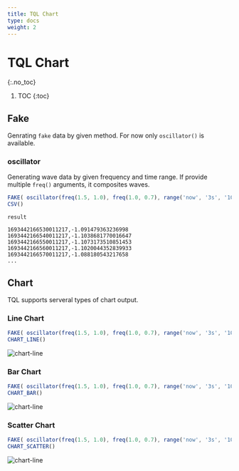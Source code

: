 ```yaml
---
title: TQL Chart
type: docs
weight: 2
---
```



# TQL Chart
{:.no_toc}

1. TOC
{:toc}

## Fake

Genrating `fake` data by given method. For now only `oscillator()` is available.

### oscillator

Generating wave data by given frequency and time range. If provide multiple `freq()` arguments, it composites waves.

```js
FAKE( oscillator(freq(1.5, 1.0), freq(1.0, 0.7), range('now', '3s', '10ms')))
CSV()
```

`result`

```
1693442166530011217,-1.091479363236998
1693442166540011217,-1.1038681770016647
1693442166550011217,-1.1073173510851453
1693442166560011217,-1.1020044352839933
1693442166570011217,-1.088180543217658
...
```

## Chart

TQL supports serveral types of chart output.

### Line Chart

```js
FAKE( oscillator(freq(1.5, 1.0), freq(1.0, 0.7), range('now', '3s', '10ms')))
CHART_LINE()
```

![chart-line](/assets/img/chart_line.jpg)

### Bar Chart

```js
FAKE( oscillator(freq(1.5, 1.0), freq(1.0, 0.7), range('now', '3s', '10ms')))
CHART_BAR()
```

![chart-line](/assets/img/chart_bar.jpg)

### Scatter Chart

```js
FAKE( oscillator(freq(1.5, 1.0), freq(1.0, 0.7), range('now', '3s', '10ms')))
CHART_SCATTER()
```

![chart-line](/assets/img/chart_scatter.jpg)
